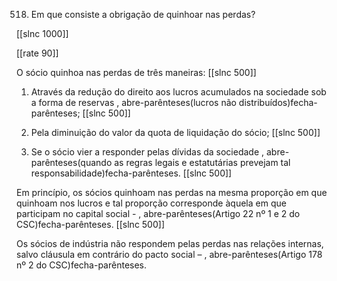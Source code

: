 518. Em  que  consiste a obrigação de quinhoar  nas perdas?

[[slnc 1000]]

[[rate 90]]

O sócio quinhoa  nas perdas  de três maneiras:
[[slnc 500]]

1)  Através da redução do direito aos lucros acumulados  na sociedade sob a forma de reservas  , abre-parênteses(lucros não distribuídos)fecha-parênteses;
[[slnc 500]]


2)  Pela diminuição  do valor  da quota de liquidação  do sócio;
[[slnc 500]]

3)  Se  o  sócio  vier  a  responder  pelas  dívidas  da  sociedade  , abre-parênteses(quando  as  regras legais  e estatutárias prevejam  tal responsabilidade)fecha-parênteses.
[[slnc 500]]


Em  princípio,  os sócios quinhoam  nas perdas na mesma  proporção em  que quinhoam nos lucros  e tal proporção  corresponde  àquela  em  que participam no capital social - , abre-parênteses(Artigo 22  nº 1 e 2 do CSC)fecha-parênteses.
[[slnc 500]]

Os  sócios  de  indústria  não  respondem  pelas  perdas  nas  relações  internas,  salvo cláusula  em  contrário  do pacto social – , abre-parênteses(Artigo 178 nº 2 do CSC)fecha-parênteses.
